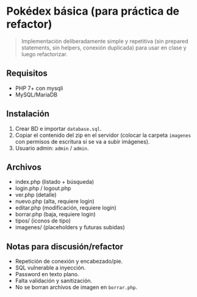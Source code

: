 # Pokédex básica (para práctica de refactor)

> Implementación deliberadamente simple y repetitiva (sin prepared statements, sin helpers, conexión duplicada) para usar en clase y luego refactorizar.

## Requisitos
- PHP 7+ con mysqli
- MySQL/MariaDB

## Instalación
1. Crear BD e importar `database.sql`.
2. Copiar el contenido del zip en el servidor (colocar la carpeta `imagenes` con permisos de escritura si se va a subir imágenes).
3. Usuario admin: `admin` / `admin`.

## Archivos
- index.php (listado + búsqueda)
- login.php / logout.php
- ver.php (detalle)
- nuevo.php (alta, requiere login)
- editar.php (modificación, requiere login)
- borrar.php (baja, requiere login)
- tipos/ (iconos de tipo)
- imagenes/ (placeholders y futuras subidas)

## Notas para discusión/refactor
- Repetición de conexión y encabezado/pie.
- SQL vulnerable a inyección.
- Password en texto plano.
- Falta validación y sanitización.
- No se borran archivos de imagen en `borrar.php`.
